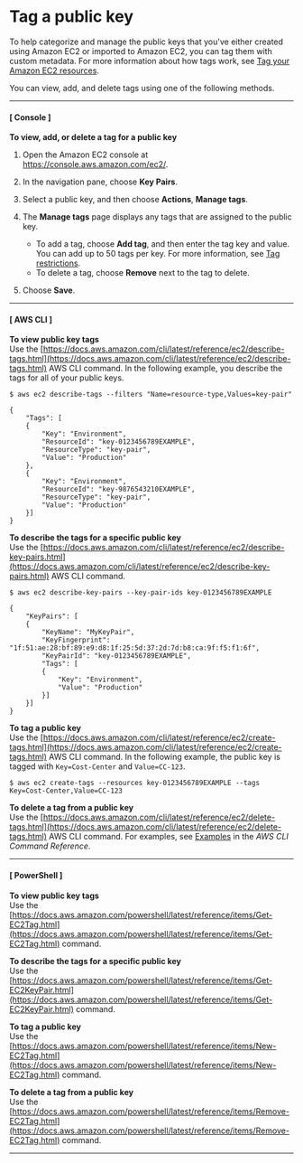 # Tag a public key<a name="tag-key-pair"></a>

To help categorize and manage the public keys that you've either created using Amazon EC2 or imported to Amazon EC2, you can tag them with custom metadata\. For more information about how tags work, see [Tag your Amazon EC2 resources](Using_Tags.md)\.

You can view, add, and delete tags using one of the following methods\.

------
#### [ Console ]

**To view, add, or delete a tag for a public key**

1. Open the Amazon EC2 console at [https://console\.aws\.amazon\.com/ec2/](https://console.aws.amazon.com/ec2/)\.

1. In the navigation pane, choose **Key Pairs**\.

1. Select a public key, and then choose **Actions**, **Manage tags**\.

1. The **Manage tags** page displays any tags that are assigned to the public key\.
   + To add a tag, choose **Add tag**, and then enter the tag key and value\. You can add up to 50 tags per key\. For more information, see [Tag restrictions](Using_Tags.md#tag-restrictions)\.
   + To delete a tag, choose **Remove** next to the tag to delete\.

1. Choose **Save**\.

------
#### [ AWS CLI ]

**To view public key tags**  
Use the [https://docs.aws.amazon.com/cli/latest/reference/ec2/describe-tags.html](https://docs.aws.amazon.com/cli/latest/reference/ec2/describe-tags.html) AWS CLI command\. In the following example, you describe the tags for all of your public keys\.

```
$ aws ec2 describe-tags --filters "Name=resource-type,Values=key-pair"
```

```
{
    "Tags": [
    {
        "Key": "Environment",
        "ResourceId": "key-0123456789EXAMPLE",
        "ResourceType": "key-pair",
        "Value": "Production"
    },
    {
        "Key": "Environment",
        "ResourceId": "key-9876543210EXAMPLE",
        "ResourceType": "key-pair",
        "Value": "Production"
    }]
}
```

**To describe the tags for a specific public key**  
Use the [https://docs.aws.amazon.com/cli/latest/reference/ec2/describe-key-pairs.html](https://docs.aws.amazon.com/cli/latest/reference/ec2/describe-key-pairs.html) AWS CLI command\.

```
$ aws ec2 describe-key-pairs --key-pair-ids key-0123456789EXAMPLE
```

```
{
    "KeyPairs": [
    {
        "KeyName": "MyKeyPair",
        "KeyFingerprint": "1f:51:ae:28:bf:89:e9:d8:1f:25:5d:37:2d:7d:b8:ca:9f:f5:f1:6f",
        "KeyPairId": "key-0123456789EXAMPLE",
        "Tags": [
        {
            "Key": "Environment",
            "Value": "Production"
        }]			
    }]
}
```

**To tag a public key**  
Use the [https://docs.aws.amazon.com/cli/latest/reference/ec2/create-tags.html](https://docs.aws.amazon.com/cli/latest/reference/ec2/create-tags.html) AWS CLI command\. In the following example, the public key is tagged with `Key=Cost-Center` and `Value=CC-123`\.

```
$ aws ec2 create-tags --resources key-0123456789EXAMPLE --tags Key=Cost-Center,Value=CC-123
```

**To delete a tag from a public key**  
Use the [https://docs.aws.amazon.com/cli/latest/reference/ec2/delete-tags.html](https://docs.aws.amazon.com/cli/latest/reference/ec2/delete-tags.html) AWS CLI command\. For examples, see [Examples](https://docs.aws.amazon.com/cli/latest/reference/ec2/delete-tags.html#examples) in the *AWS CLI Command Reference*\.

------
#### [ PowerShell ]

**To view public key tags**  
Use the [https://docs.aws.amazon.com/powershell/latest/reference/items/Get-EC2Tag.html](https://docs.aws.amazon.com/powershell/latest/reference/items/Get-EC2Tag.html) command\.

**To describe the tags for a specific public key**  
Use the [https://docs.aws.amazon.com/powershell/latest/reference/items/Get-EC2KeyPair.html](https://docs.aws.amazon.com/powershell/latest/reference/items/Get-EC2KeyPair.html) command\.

**To tag a public key**  
Use the [https://docs.aws.amazon.com/powershell/latest/reference/items/New-EC2Tag.html](https://docs.aws.amazon.com/powershell/latest/reference/items/New-EC2Tag.html) command\.

**To delete a tag from a public key**  
Use the [https://docs.aws.amazon.com/powershell/latest/reference/items/Remove-EC2Tag.html](https://docs.aws.amazon.com/powershell/latest/reference/items/Remove-EC2Tag.html) command\.

------